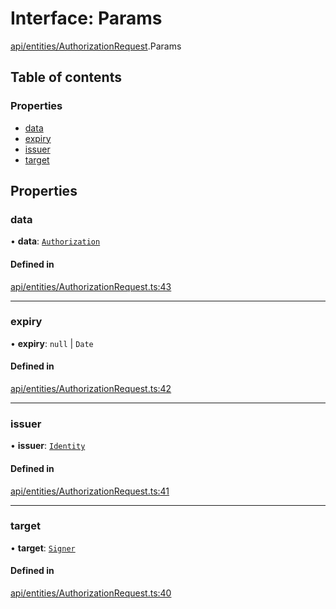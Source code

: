 # Interface: Params

[api/entities/AuthorizationRequest](../wiki/api.entities.AuthorizationRequest).Params

## Table of contents

### Properties

- [data](../wiki/api.entities.AuthorizationRequest.Params#data)
- [expiry](../wiki/api.entities.AuthorizationRequest.Params#expiry)
- [issuer](../wiki/api.entities.AuthorizationRequest.Params#issuer)
- [target](../wiki/api.entities.AuthorizationRequest.Params#target)

## Properties

### data

• **data**: [`Authorization`](../wiki/types#authorization)

#### Defined in

[api/entities/AuthorizationRequest.ts:43](https://github.com/PolymathNetwork/polymesh-sdk/blob/31dfa0dc/src/api/entities/AuthorizationRequest.ts#L43)

___

### expiry

• **expiry**: ``null`` \| `Date`

#### Defined in

[api/entities/AuthorizationRequest.ts:42](https://github.com/PolymathNetwork/polymesh-sdk/blob/31dfa0dc/src/api/entities/AuthorizationRequest.ts#L42)

___

### issuer

• **issuer**: [`Identity`](../wiki/api.entities.Identity.Identity)

#### Defined in

[api/entities/AuthorizationRequest.ts:41](https://github.com/PolymathNetwork/polymesh-sdk/blob/31dfa0dc/src/api/entities/AuthorizationRequest.ts#L41)

___

### target

• **target**: [`Signer`](../wiki/types#signer)

#### Defined in

[api/entities/AuthorizationRequest.ts:40](https://github.com/PolymathNetwork/polymesh-sdk/blob/31dfa0dc/src/api/entities/AuthorizationRequest.ts#L40)
